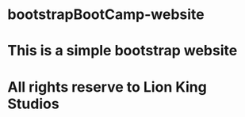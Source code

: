 # bootstrapBootCamp-website

# This is a simple bootstrap website

# All rights reserve to Lion King Studios 
